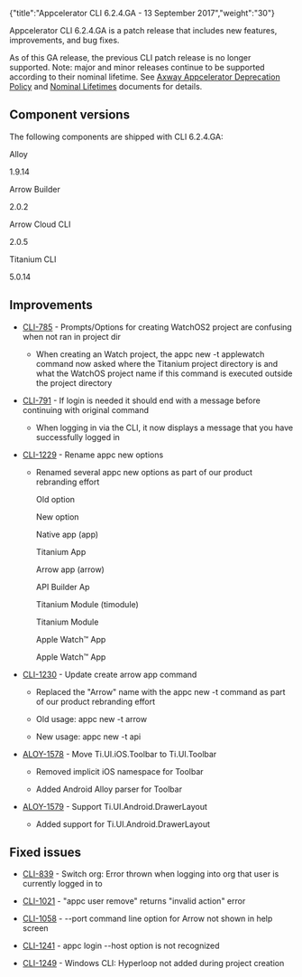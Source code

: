 {"title":"Appcelerator CLI 6.2.4.GA - 13 September 2017","weight":"30"}

Appcelerator CLI 6.2.4.GA is a patch release that includes new features, improvements, and bug fixes.

As of this GA release, the previous CLI patch release is no longer supported. Note: major and minor releases continue to be supported according to their nominal lifetime. See [Axway Appcelerator Deprecation Policy](/docs/appc/AMPLIFY_Appcelerator_Services_Overview/Axway_Appcelerator_Deprecation_Policy/) and [Nominal Lifetimes](/docs/appc/AMPLIFY_Appcelerator_Services_Overview/Axway_Appcelerator_Product_Lifecycle/#NominalLifetimes) documents for details.

## Component versions

The following components are shipped with CLI 6.2.4.GA:

Alloy

1.9.14

Arrow Builder

2.0.2

Arrow Cloud CLI

2.0.5

Titanium CLI

5.0.14

## Improvements

* [CLI-785](https://jira.appcelerator.org/browse/CLI-785) - Prompts/Options for creating WatchOS2 project are confusing when not ran in project dir

  * When creating an Watch project, the appc new -t applewatch command now asked where the Titanium project directory is and what the WatchOS project name if this command is executed outside the project directory

* [CLI-791](https://jira.appcelerator.org/browse/CLI-791) - If login is needed it should end with a message before continuing with original command

  * When logging in via the CLI, it now displays a message that you have successfully logged in

* [CLI-1229](https://jira.appcelerator.org/browse/CLI-1229) - Rename appc new options

  * Renamed several appc new options as part of our product rebranding effort

    Old option

    New option

    Native app (app)

    Titanium App

    Arrow app (arrow)

    API Builder Ap

    Titanium Module (timodule)

    Titanium Module

    Apple Watch™ App

    Apple Watch™ App

* [CLI-1230](https://jira.appcelerator.org/browse/CLI-1230) - Update create arrow app command

  * Replaced the "Arrow" name with the appc new -t command as part of our product rebranding effort

  * Old usage: appc new -t arrow

  * New usage: appc new -t api

* [ALOY-1578](https://jira.appcelerator.org/browse/ALOY-1578) - Move Ti.UI.iOS.Toolbar to Ti.UI.Toolbar

  * Removed implicit iOS namespace for Toolbar

  * Added Android Alloy parser for Toolbar

* [ALOY-1579](https://jira.appcelerator.org/browse/ALOY-1579) - Support Ti.UI.Android.DrawerLayout

  * Added support for Ti.UI.Android.DrawerLayout


## Fixed issues

* [CLI-839](https://jira.appcelerator.org/browse/CLI-839) - Switch org: Error thrown when logging into org that user is currently logged in to

* [CLI-1021](https://jira.appcelerator.org/browse/CLI-1021) - "appc user remove" returns "invalid action" error

* [CLI-1058](https://jira.appcelerator.org/browse/CLI-1058) - --port command line option for Arrow not shown in help screen

* [CLI-1241](https://jira.appcelerator.org/browse/CLI-1241) - appc login --host option is not recognized

* [CLI-1249](https://jira.appcelerator.org/browse/CLI-1249) - Windows CLI: Hyperloop not added during project creation
